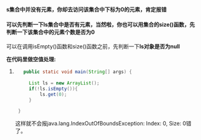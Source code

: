  **s集合中并没有元素，你却去访问该集合中下标为0的元素，肯定报错** 

####  可以先判断一下ls集合中是否有元素，当然啦，你也可以用集合的size()函数，先判断一下该集合中的元素个数是否为0 

 可以在调用isEmpty()函数和size()函数之前，先判断一下**ls对象是否为null** 

**在代码里做空值处理:**

1. ```java
      public static void main(String[] args) {
   		
   		List ls = new ArrayList();
   		if(!ls.isEmpty()){
   			ls.get(0);			  
   		}
    
   	}
   ```

    这样就不会报java.lang.IndexOutOfBoundsException: Index: 0, Size: 0错了。 